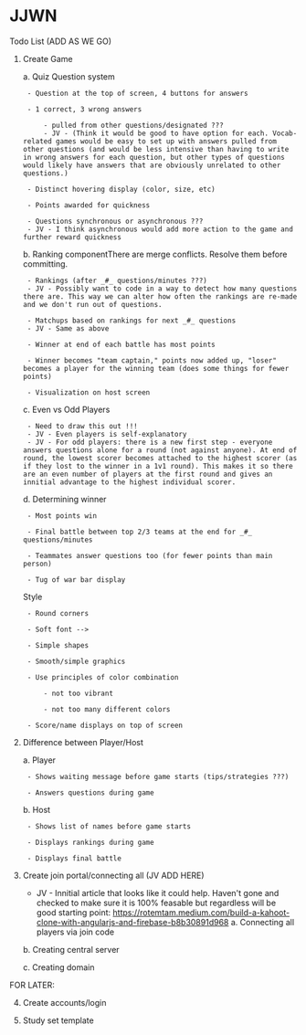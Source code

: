 # JJWN
Todo List (ADD AS WE GO)
1. Create Game
 
    a. Quiz Question system
 
        - Question at the top of screen, 4 buttons for answers
 
        - 1 correct, 3 wrong answers
 
            - pulled from other questions/designated ???
            - JV - (Think it would be good to have option for each. Vocab-related games would be easy to set up with answers pulled from other questions (and would be less intensive than having to write in wrong answers for each question, but other types of questions would likely have answers that are obviously unrelated to other questions.)

        - Distinct hovering display (color, size, etc)
 
        - Points awarded for quickness
 
        - Questions synchronous or asynchronous ???
        - JV - I think asynchronous would add more action to the game and further reward quickness
 
    b. Ranking componentThere are merge conflicts. Resolve them before committing.
 
        - Rankings (after _#_ questions/minutes ???)
        - JV - Possibly want to code in a way to detect how many questions there are. This way we can alter how often the rankings are re-made and we don't run out of questions. 
 
        - Matchups based on rankings for next _#_ questions
        - JV - Same as above
 
        - Winner at end of each battle has most points
 
        - Winner becomes "team captain," points now added up, "loser" becomes a player for the winning team (does some things for fewer points)
 
        - Visualization on host screen
 
    c. Even vs Odd Players
 
        - Need to draw this out !!!
        - JV - Even players is self-explanatory
        - JV - For odd players: there is a new first step - everyone answers questions alone for a round (not against anyone). At end of round, the lowest scorer becomes attached to the highest scorer (as if they lost to the winner in a 1v1 round). This makes it so there are an even number of players at the first round and gives an innitial advantage to the highest individual scorer.
 
    d. Determining winner
 
        - Most points win
 
        - Final battle between top 2/3 teams at the end for _#_ questions/minutes
 
        - Teammates answer questions too (for fewer points than main person)
 
        - Tug of war bar display



    Style

        - Round corners

        - Soft font --> 

        - Simple shapes

        - Smooth/simple graphics

        - Use principles of color combination

            - not too vibrant

            - not too many different colors

        - Score/name displays on top of screen



2. Difference between Player/Host

    a. Player

        - Shows waiting message before game starts (tips/strategies ???)

        - Answers questions during game

    b. Host

        - Shows list of names before game starts

        - Displays rankings during game

        - Displays final battle



3. Create join portal/connecting all (JV ADD HERE)
    - JV - Innitial article that looks like it could help. Haven't gone and checked to make sure it is 100% feasable but regardless will be good starting point:
           https://rotemtam.medium.com/build-a-kahoot-clone-with-angularjs-and-firebase-b8b30891d968
    a. Connecting all players via join code

    b. Creating central server

    c. Creating domain



FOR LATER:

4. Create accounts/login

5. Study set template
